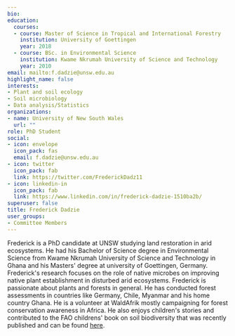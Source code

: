 ```yaml
---
bio: 
education:
  courses:
  - course: Master of Science in Tropical and International Forestry
    institution: University of Goettingen
    year: 2018
  - course: BSc. in Environmental Science
    institution: Kwame Nkrumah University of Science and Technology
    year: 2010
email: mailto:f.dadzie@unsw.edu.au
highlight_name: false
interests:
- Plant and soil ecology
- Soil microbiology
- Data analysis/Statistics
organizations:
- name: University of New South Wales
  url: ""
role: PhD Student 
social:
- icon: envelope
  icon_pack: fas
  email: f.dadzie@unsw.edu.au
- icon: twitter
  icon_pack: fab
  link: https://twitter.com/FrederickDadz11
- icon: linkedin-in
  icon_pack: fab
  link: https://www.linkedin.com/in/frederick-dadzie-1510ba2b/
superuser: false
title: Frederick Dadzie
user_groups:
- Committee Members
---
```


Frederick is a PhD candidate at UNSW studying land restoration in arid ecosystems. He had his Bachelor of Science degree in Environmental Science from Kwame Nkrumah University of Science and Technology in Ghana and his Masters' degree at university of Goettingen, Germany. Frederick's research focuses on the role of native microbes on improving native plant establishment in disturbed arid ecosystems. Frederick is passionate about plants and forests in general. He has conducted forest assessments in countries like Germany, Chile, Myanmar and his home country Ghana. He is a volunteer at WaldAfrik mostly campaigning for forest conservation awareness in Africa. He also enjoys children's stories and contributed to the FAO childrens' book on soil biodiversity that was recently published and can be found [here](http://www.fao.org/documents/card/en/c/cb4185en).
